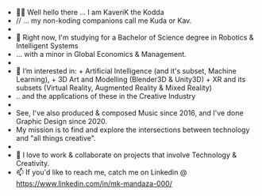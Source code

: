 - 👋🏾 Well hello there ... I am KaveriK the Kodda
- // ... my non-koding companions call me Kuda or Kav.
- 
- 🌱 Right now, I'm studying for a Bachelor of Science degree in Robotics & Intelligent Systems
- ... with a minor in Global Economics & Management.
- 
- 👀 I’m interested in:
      + Artificial Intelligence (and it's subset, Machine Learning),
      + 3D Art and Modelling (Blender3D & Unity3D)
      + XR and its subsets (Virtual Reality, Augmented Reality & Mixed Reality)
- .. and the applications of these in the Creative Industry
-
- See, I've also produced & composed Music since 2016, and I've done Graphic Design since 2020.
- My mission is to find and explore the intersections between technology and "all things creative".
- 
- 💞️ I love to work & collaborate on projects that involve Technology & Creativity.
- 📫 If you'd like to reach me, catch me on Linkedin @ https://www.linkedin.com/in/mk-mandaza-000/

<!---
Comment here

Edit Log:
- 2022 Sept 12 : added the KaveriK & Creative aspect
--->

